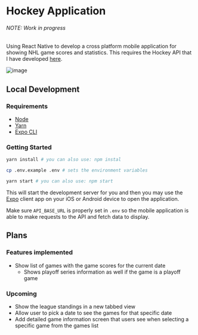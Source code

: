 # Hockey Application
###### NOTE: Work in progress
Using React Native to develop a cross platform mobile application for showing NHL game scores and statistics. This requires the Hockey API that I have developed [here](https://github.com/chintans1/hockey-app-api).

![image](https://user-images.githubusercontent.com/6274806/58765445-2d3f4380-8541-11e9-8cf8-01f970bfd272.png)


## Local Development
### Requirements
 - [Node](https://nodejs.org/en/download/current/)
 - [Yarn](https://yarnpkg.com/en/docs/install)
 - [Expo CLI](https://docs.expo.io/versions/latest/workflow/expo-cli/)

### Getting Started
```sh
yarn install # you can also use: npm instal

cp .env.example .env # sets the environment variables

yarn start # you can also use: npm start
```
This will start the development server for you and then you may use the [Expo](https://expo.io/) client app on your iOS or Android device to open the application.

Make sure `API_BASE_URL` is properly set in `.env` so the mobile application is able to make requests to the API and fetch data to display.

## Plans
### Features implemented
- Show list of games with the game scores for the current date
  - Shows playoff series information as well if the game is a playoff game

### Upcoming
- Show the league standings in a new tabbed view
- Allow user to pick a date to see the games for that specific date
- Add detailed game information screen that users see when selecting a specific game from the games list